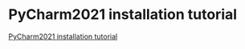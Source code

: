# PyCharm2021 installation tutorial
[PyCharm2021 installation tutorial](https://aiwithcloud.com/2022/09/15/pycharm2021_installation_tutorial/)